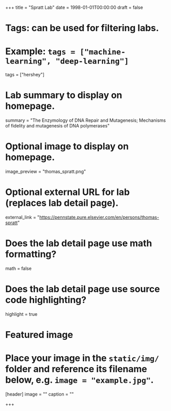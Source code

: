 +++
title = "Spratt Lab"
date = 1998-01-01T00:00:00
draft = false

# Tags: can be used for filtering labs.
# Example: `tags = ["machine-learning", "deep-learning"]`
tags = ["hershey"]

# Lab summary to display on homepage.
summary = "The Enzymology of DNA Repair and Mutagenesis; Mechanisms of fidelity and mutagenesis of DNA polymerases"

# Optional image to display on homepage.
image_preview = "thomas_spratt.png"

# Optional external URL for lab (replaces lab detail page).
external_link = "https://pennstate.pure.elsevier.com/en/persons/thomas-spratt"

# Does the lab detail page use math formatting?
math = false

# Does the lab detail page use source code highlighting?
highlight = true

# Featured image
# Place your image in the `static/img/` folder and reference its filename below, e.g. `image = "example.jpg"`.
[header]
image = ""
caption = ""

+++
